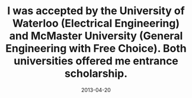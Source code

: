 ---
title: I was accepted by the University of Waterloo (Electrical Engineering) and McMaster University (General Engineering with Free Choice). Both universities offered me entrance scholarship.
date: 2013-04-20
categories: [news]
tags: [news]
---